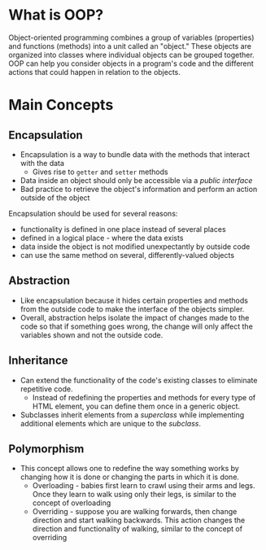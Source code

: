 # What is OOP?

Object-oriented programming combines a group of variables (properties) and functions (methods) into a unit called an "object." These objects are organized into classes where individual objects can be grouped together. OOP can help you consider objects in a program's code and the different actions that could happen in relation to the objects.



# Main Concepts

## Encapsulation
* Encapsulation is a way to bundle data with the methods that interact with the data
  * Gives rise to `getter` and `setter` methods
* Data inside an object should only be accessible via a *public interface*
* Bad practice to retrieve the object's information and perform an action outside of the object

Encapsulation should be used for several reasons:
* functionality is defined in one place instead of several places
* defined in a logical place - where the data exists
* data inside the object is not modified unexpectantly by outside code
* can use the same method on several, differently-valued objects

## Abstraction
* Like encapsulation because it hides certain properties and methods from the outside code to make the interface of the objects simpler.
* Overall, abstraction helps isolate the impact of changes made to the code so that if something goes wrong, the change will only affect the variables shown and not the outside code.

## Inheritance
* Can extend the functionality of the code's existing classes to eliminate repetitive code.
  * Instead of redefining the properties and methods for every type of HTML element, you can define them once in a generic object.
* Subclasses inherit elements from a *superclass* while implementing additional elements which are unique to the *subclass*.

## Polymorphism
* This concept allows one to redefine the way something works by changing how it is done or changing the parts in which it is done.
  * Overloading - babies first learn to crawl using their arms and legs.  Once they learn to walk using only their legs, is similar to the concept of overloading
  * Overriding - suppose you are walking forwards, then change direction and start walking backwards.  This action changes the direction and functionality of walking, similar to the concept of overriding